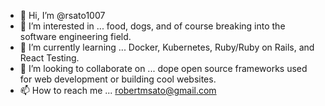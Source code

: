 - 👋 Hi, I’m @rsato1007
- 👀 I’m interested in ... food, dogs, and of course breaking into the software engineering field.
- 🌱 I’m currently learning ... Docker, Kubernetes, Ruby/Ruby on Rails, and React Testing.
- 💞️ I’m looking to collaborate on ... dope open source frameworks used for web development or building cool websites.
- 📫 How to reach me ... robertmsato@gmail.com

<!---
rsato1007/rsato1007 is a ✨ special ✨ repository because its `README.md` (this file) appears on your GitHub profile.
You can click the Preview link to take a look at your changes.
--->
